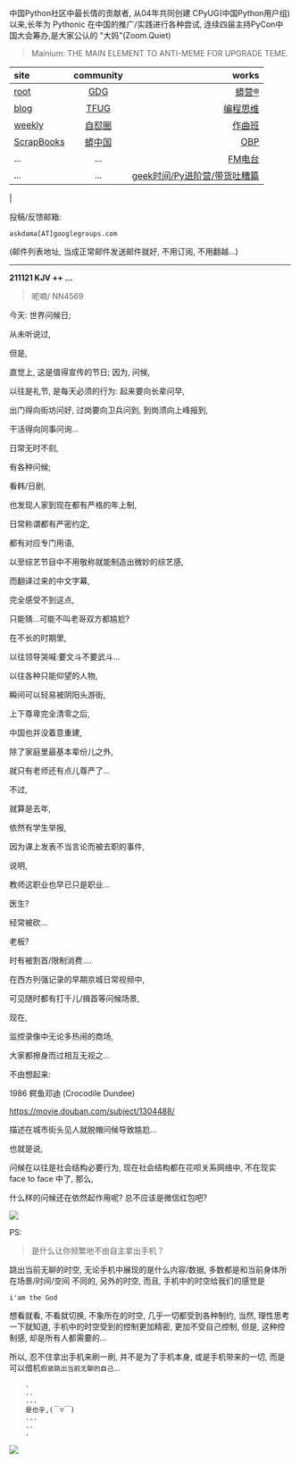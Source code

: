 中国Python社区中最长情的贡献者, 从04年共同创建 CPyUG(中国Python用户组)以来,长年为 Pythonic 在中国的推广/实践进行各种尝试, 连续四届主持PyCon中国大会筹办,是大家公认的 "大妈"(Zoom.Quiet)

> Mainium: THE MAIN ELEMENT TO ANTI-MEME FOR UPGRADE TEME.

| site | community | works |
| :-----| :----: | ----: |
| [root](http://zoomquiet.io/) | [GDG](https://blog.zhgdg.org/) | [蟒营®](https://doc.101.camp/) |
| [blog](https://blog.zoomquiet.io/pages/zoomquiet.html) | [TFUG](http://zh.tfug.world/) | [编程思维](https://py.101.camp/) |
| [weekly](http://weekly.pychina.org/) | [自怼圈](https://du.101.camp/) | [作曲班](https://mu.101.camp/) |
| [ScrapBooks](https://zoomquiet.io/collection.html) | [蟒中国](https://pychina.org/) | [OBP](https://zoomquiet.io/obp/index.html) |
| ... | ... | [FM电台](https://fm.101.camp/) |
| ... | ... | [geek时间/Py进阶营/带货吐糟篇](https://fm.101.camp/2020/geek2py-dama.html) 
 |


投稿/反馈邮箱:

    askdama[AT]googlegroups.com

(邮件列表地址, 
当成正常邮件发送邮件就好, 不用订阅, 不用翻越...)




---------------------------------------------------
**211121 KJV ++ ...**

> 呢喃/ NN4569




今天: 世界问候日;

从未听说过,

但是,

直觉上,
这是值得宣传的节日;
因为,
问候,

以往是礼节,
是每天必须的行为:
起来要向长辈问早,

出门得向街坊问好,
过岗要向卫兵问到,
到岗须向上峰报到,

干活得向同事问询...

日常无时不刻,

有各种问候;

看韩/日剧,

也发现人家到现在都有严格的年上制,

日常称谓都有严密约定,

都有对应专门用语,

以至综艺节目中不用敬称就能制造出微妙的综艺感,

而翻译过来的中文字幕,

完全感受不到这点,

只能猜...可能不叫老哥双方都尴尬?

在不长的时期里,

以往领导哭喊:要文斗不要武斗...

以往各种只能仰望的人物,

瞬间可以轻易被阴阳头游街,

上下尊卑完全清零之后,

中国也并没着意重建,

除了家庭里最基本辈份儿之外,

就只有老师还有点儿尊严了...

不过,

就算是去年,

依然有学生举报,

因为课上发表不当言论而被去职的事件,

说明,

教师这职业也早已只是职业...

医生?

经常被砍...

老板?

时有被割首/限制消费....

在西方列强记录的早期京城日常视频中,

可见随时都有打千儿/揖首等问候场景,

现在,

监控录像中无论多热闹的商场,

大家都擦身而过相互无视之...

不由想起来:

1986 鳄鱼邓迪 (Crocodile Dundee) 

https://movie.douban.com/subject/1304488/

描述在城市街头见人就脱帽问候导致尴尬...

也就是说, 

问候在以往是社会结构必要行为,
现在社会结构都在花呗关系网络中,
不在现实 face to face 中了,
那么,

什么样的问候还在依然起作用呢?
总不应该是微信红包吧?​




![](https://ipic.zoomquiet.top/2021-11-20-zq42-today-card-2111.021.jpeg)








PS:
> 是什么让你频繁地不由自主拿出手机？

跳出当前无聊的时空,
无论手机中展现的是什么内容/数据,
多数都是和当前身体所在场景/时间/空间 不同的,
另外的时空,
而且, 手机中的时空给我们的感觉是

    i'am the God

想看就看, 不看就切换,
不象所在的时空, 几乎一切都受到各种制约,
当然,
理性思考一下就知道,
手机中的时空受到的控制更加精密, 更加不受自己控制,
但是, 这种控制感,
却是所有人都需要的...

所以, 
忍不住拿出手机来刷一刷,
并不是为了手机本身, 或是手机带来的一切,
而是可以借机`假装跳出当前无聊的自己`...



```
    .
    ..
    ...
    是也乎,(￣▽￣)
    ...
    ..
    .
```


![](http://ydlj.zoomquiet.top/ipic/2021-07-10-210701DU21-zip.jpg)


